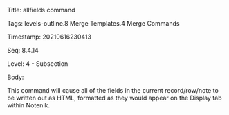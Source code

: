 Title:  allfields command

Tags:   levels-outline.8 Merge Templates.4 Merge Commands

Timestamp: 20210616230413

Seq:    8.4.14

Level:  4 - Subsection

Body: 

This command will cause all of the fields in the current record/row/note to be written out as HTML, formatted as they would appear on the Display tab within Notenik. 

